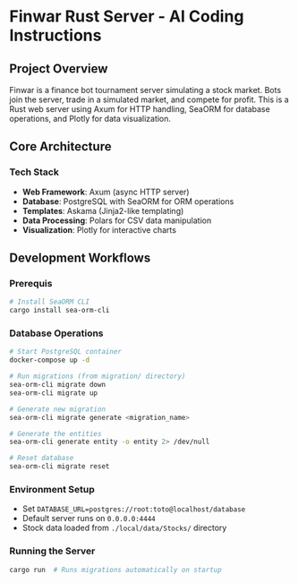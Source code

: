 # Finwar Rust Server - AI Coding Instructions

## Project Overview
Finwar is a finance bot tournament server simulating a stock market. Bots join the server, trade in a simulated market, and compete for profit. This is a Rust web server using Axum for HTTP handling, SeaORM for database operations, and Plotly for data visualization.

## Core Architecture

### Tech Stack
- **Web Framework**: Axum (async HTTP server)
- **Database**: PostgreSQL with SeaORM for ORM operations
- **Templates**: Askama (Jinja2-like templating)
- **Data Processing**: Polars for CSV data manipulation
- **Visualization**: Plotly for interactive charts

## Development Workflows

### Prerequis
```bash
# Install SeaORM CLI
cargo install sea-orm-cli
```

### Database Operations
```bash
# Start PostgreSQL container
docker-compose up -d

# Run migrations (from migration/ directory)
sea-orm-cli migrate down
sea-orm-cli migrate up

# Generate new migration
sea-orm-cli migrate generate <migration_name>

# Generate the entities
sea-orm-cli generate entity -o entity 2> /dev/null

# Reset database
sea-orm-cli migrate reset
```

### Environment Setup
- Set `DATABASE_URL=postgres://root:toto@localhost/database` 
- Default server runs on `0.0.0.0:4444`
- Stock data loaded from `./local/data/Stocks/` directory

### Running the Server
```bash
cargo run  # Runs migrations automatically on startup
```